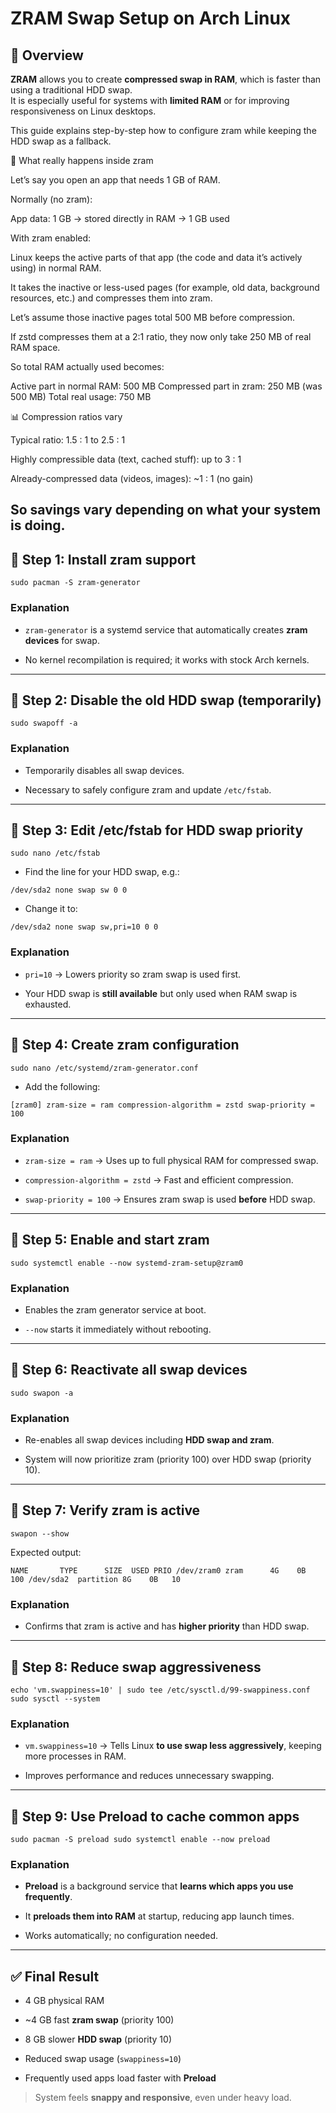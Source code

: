 # ZRAM Swap Setup on Arch Linux

## 📘 Overview
**ZRAM** allows you to create **compressed swap in RAM**, which is faster than using a traditional HDD swap.  
It is especially useful for systems with **limited RAM** or for improving responsiveness on Linux desktops.

This guide explains step-by-step how to configure zram while keeping the HDD swap as a fallback.


🧠 What really happens inside zram

Let’s say you open an app that needs 1 GB of RAM.

Normally (no zram):

App data: 1 GB → stored directly in RAM → 1 GB used


With zram enabled:

Linux keeps the active parts of that app (the code and data it’s actively using) in normal RAM.

It takes the inactive or less-used pages (for example, old data, background resources, etc.)
and compresses them into zram.

Let’s assume those inactive pages total 500 MB before compression.

If zstd compresses them at a 2:1 ratio, they now only take 250 MB of real RAM space.

So total RAM actually used becomes:

Active part in normal RAM: 500 MB
Compressed part in zram: 250 MB (was 500 MB)
Total real usage: 750 MB

📊 Compression ratios vary

Typical ratio: 1.5 : 1 to 2.5 : 1

Highly compressible data (text, cached stuff): up to 3 : 1

Already-compressed data (videos, images): ~1 : 1 (no gain)

So savings vary depending on what your system is doing.
---

## 🧩 Step 1: Install zram support

	sudo pacman -S zram-generator

### Explanation

- `zram-generator` is a systemd service that automatically creates **zram devices** for swap.
    
- No kernel recompilation is required; it works with stock Arch kernels.
    

---

## 🧩 Step 2: Disable the old HDD swap (temporarily)

`sudo swapoff -a`

### Explanation

- Temporarily disables all swap devices.
    
- Necessary to safely configure zram and update `/etc/fstab`.
    

---

## 🧩 Step 3: Edit /etc/fstab for HDD swap priority

`sudo nano /etc/fstab`

- Find the line for your HDD swap, e.g.:
    

`/dev/sda2 none swap sw 0 0`

- Change it to:
    

`/dev/sda2 none swap sw,pri=10 0 0`

### Explanation

- `pri=10` → Lowers priority so zram swap is used first.
    
- Your HDD swap is **still available** but only used when RAM swap is exhausted.
    

---

## 🧩 Step 4: Create zram configuration

`sudo nano /etc/systemd/zram-generator.conf`

- Add the following:
    

`[zram0] zram-size = ram compression-algorithm = zstd swap-priority = 100`

### Explanation

- `zram-size = ram` → Uses up to full physical RAM for compressed swap.
    
- `compression-algorithm = zstd` → Fast and efficient compression.
    
- `swap-priority = 100` → Ensures zram swap is used **before** HDD swap.
    

---

## 🧩 Step 5: Enable and start zram

`sudo systemctl enable --now systemd-zram-setup@zram0`

### Explanation

- Enables the zram generator service at boot.
    
- `--now` starts it immediately without rebooting.
    

---

## 🧩 Step 6: Reactivate all swap devices

`sudo swapon -a`

### Explanation

- Re-enables all swap devices including **HDD swap and zram**.
    
- System will now prioritize zram (priority 100) over HDD swap (priority 10).
    

---

## 🧩 Step 7: Verify zram is active

`swapon --show`

Expected output:

`NAME       TYPE      SIZE  USED PRIO /dev/zram0 zram      4G    0B   100 /dev/sda2  partition 8G    0B   10`

### Explanation

- Confirms that zram is active and has **higher priority** than HDD swap.
    

---

## 🧩 Step 8: Reduce swap aggressiveness

`echo 'vm.swappiness=10' | sudo tee /etc/sysctl.d/99-swappiness.conf sudo sysctl --system`

### Explanation

- `vm.swappiness=10` → Tells Linux **to use swap less aggressively**, keeping more processes in RAM.
    
- Improves performance and reduces unnecessary swapping.
    

---

## 🧩 Step 9: Use Preload to cache common apps

`sudo pacman -S preload sudo systemctl enable --now preload`

### Explanation

- **Preload** is a background service that **learns which apps you use frequently**.
    
- It **preloads them into RAM** at startup, reducing app launch times.
    
- Works automatically; no configuration needed.
    

---

## ✅ Final Result

- 4 GB physical RAM
    
- ~4 GB fast **zram swap** (priority 100)
    
- 8 GB slower **HDD swap** (priority 10)
    
- Reduced swap usage (`swappiness=10`)
    
- Frequently used apps load faster with **Preload**
    

> System feels **snappy and responsive**, even under heavy load.